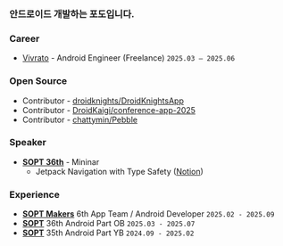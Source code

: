### 안드로이드 개발하는 포도입니다.

### **Career**

- [Vivrato](https://play.google.com/store/apps/details?id=com.algoroutine.vivrato) - Android Engineer (Freelance) `2025.03 – 2025.06`

### **Open Source**

- Contributor - [droidknights/DroidKnightsApp](https://github.com/droidknights/DroidKnightsApp/pull/484)
- Contributor - [DroidKaigi/conference-app-2025](https://github.com/DroidKaigi/conference-app-2025/pull/296)
- Contributor - [chattymin/Pebble](https://github.com/chattymin/Pebble/pull/1)

### **Speaker**

- **[SOPT 36th](https://www.sopt.org/)** - Mininar  
    - Jetpack Navigation with Type Safety ([Notion](https://www.notion.so/JetPack-Navigation-with-Type-Safety-17bb97a976b480c69913f49ee0e02e94?pvs=21))

### **Experience**

- **[SOPT Makers](https://makers.sopt.org/)** 6th App Team / Android Developer `2025.02 - 2025.09`
- **[SOPT](https://sopt.org/)** 36th Android Part OB `2025.03 - 2025.07`
- **[SOPT](https://sopt.org/)** 35th Android Part YB `2024.09 - 2025.02`
